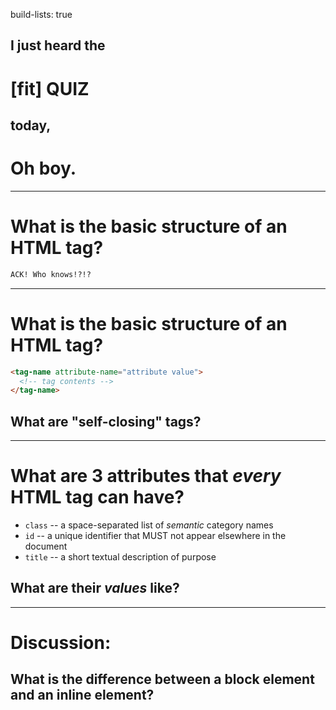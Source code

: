 build-lists: true

## I just heard the
# [fit] QUIZ
## today,
# Oh boy.

---

# What is the basic structure of an HTML tag?

```html
ACK! Who knows!?!?
```

---

# What is the basic structure of an HTML tag?

```html
<tag-name attribute-name="attribute value">
  <!-- tag contents -->
</tag-name>
```

## What are "self-closing" tags?

---

# What are 3 attributes that _every_ HTML tag can have?

* `class` -- a space-separated list of _semantic_ category names
* `id` -- a unique identifier that MUST not appear elsewhere in the document
* `title` -- a short textual description of purpose

## What are their _values_ like?

---

# Discussion:

## What is the difference between a block element and an inline element?

